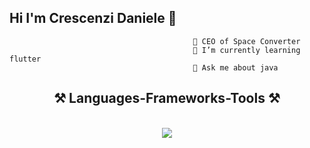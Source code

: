 ## Hi I'm Crescenzi Daniele 👋


                                             🔭 CEO of Space Converter
                                             🌱 I’m currently learning flutter
                                             💬 Ask me about java



<h2 align="center">⚒️ Languages-Frameworks-Tools ⚒️</h2>
<br/>
<div align="center">
    <img src="https://skillicons.dev/icons?i=html,css,python,java,javascript,mysql,kotlin,dart,flutter,cpp,c,flask,gradle,maven,spring" /><br>
</div>
